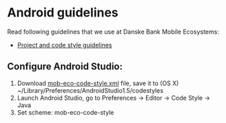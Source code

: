 # Android guidelines

Read following guidelines that we use at Danske Bank Mobile Ecosystems:

* [Project and code style guidelines](project_and_code_guidelines.md)


## Configure Android Studio:

1. Download [mob-eco-code-style.xml](mob-eco-code-style.xml) file, save it to (OS X) ~/Library/Preferences/AndroidStudio1.5/codestyles
2. Launch Android Studio, go to Preferences -> Editor -> Code Style -> Java
3. Set scheme: mob-eco-code-style

